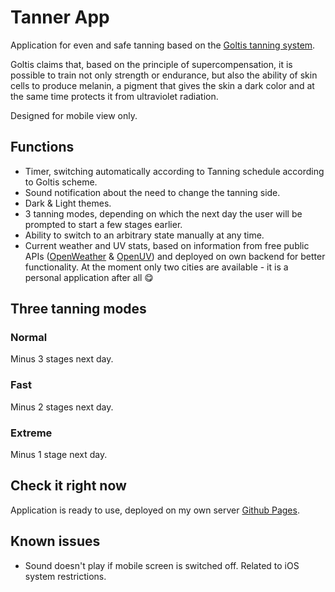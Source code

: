 # Tanner App

Application for even and safe tanning based on the [Goltis tanning system](https://erch2014.com/krasota/64927-metod-vuksta-goltisa-kak-bystro-zagoret.html).

Goltis claims that, based on the principle of supercompensation, it is possible to train not only strength or endurance, but also the ability of skin cells to produce melanin, a pigment that gives the skin a dark color and at the same time protects it from ultraviolet radiation.

Designed for mobile view only.

## Functions

- Timer, switching automatically according to Tanning schedule according to Goltis scheme.
- Sound notification about the need to change the tanning side.
- Dark & Light themes.
- 3 tanning modes, depending on which the next day the user will be prompted to start a few stages earlier.
- Ability to switch to an arbitrary state manually at any time.
- Current weather and UV stats, based on information from free public APIs ([OpenWeather](https://openweathermap.org/api) & [OpenUV](https://www.openuv.io/)) and deployed on own backend for better functionality.
  At the moment only two cities are available - it is a personal application after all 😋

## Three tanning modes

### Normal

Minus 3 stages next day.

### Fast

Minus 2 stages next day.

### Extreme

Minus 1 stage next day.

## Check it right now

Application is ready to use, deployed on my own server [Github Pages](http://62.84.125.174/).

## Known issues

- Sound doesn't play if mobile screen is switched off. Related to iOS system restrictions.
